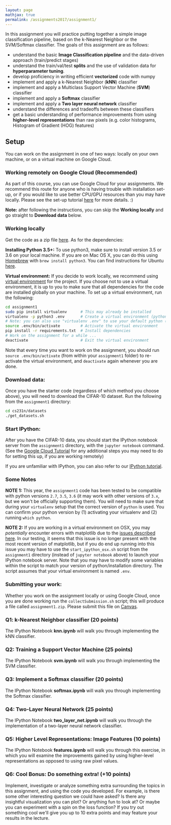 ```yaml
---
layout: page
mathjax: true
permalink: /assignments2017/assignment1/
---
```


In this assignment you will practice putting together a simple image classification pipeline, based on the k-Nearest Neighbor or the SVM/Softmax classifier. The goals of this assignment are as follows:

- understand the basic **Image Classification pipeline** and the data-driven approach (train/predict stages)
- understand the train/val/test **splits** and the use of validation data for **hyperparameter tuning**.
- develop proficiency in writing efficient **vectorized** code with numpy
- implement and apply a k-Nearest Neighbor (**kNN**) classifier
- implement and apply a Multiclass Support Vector Machine (**SVM**) classifier
- implement and apply a **Softmax** classifier
- implement and apply a **Two layer neural network** classifier
- understand the differences and tradeoffs between these classifiers
- get a basic understanding of performance improvements from using **higher-level representations** than raw pixels (e.g. color histograms, Histogram of Gradient (HOG) features)

## Setup
You can work on the assignment in one of two ways: locally on your own machine, or on a virtual machine on Google Cloud. 

### Working remotely on Google Cloud (Recommended)

As part of this course, you can use Google Cloud for your assignments. We recommend this route for anyone who is having trouble with installation set-up, or if you would like to use better CPU/GPU resources than you may have locally. Please see the set-up tutorial [here](http://cs231n.github.io/gce-tutorial/) for more details. :)

**Note:** after following the instructions, you can skip the **Working locally** and go straight to **Download data** below.

### Working locally
Get the code as a zip file [here](http://cs231n.stanford.edu/assignments/2017/spring1617_assignment1.zip). As for the dependencies:

**Installing Python 3.5+:**
To use python3, make sure to install version 3.5 or 3.6 on your local machine. If you are on Mac OS X, you can do this using [Homebrew](https://brew.sh) with `brew install python3`. You can find instructions for Ubuntu [here](https://www.digitalocean.com/community/tutorials/how-to-install-python-3-and-set-up-a-local-programming-environment-on-ubuntu-16-04).

**Virtual environment:**
If you decide to work locally, we recommend using [virtual environment](http://docs.python-guide.org/en/latest/dev/virtualenvs/) for the project. If you choose not to use a virtual environment, it is up to you to make sure that all dependencies for the code are installed globally on your machine. To set up a virtual environment, run the following:

```bash
cd assignment1
sudo pip install virtualenv      # This may already be installed
virtualenv -p python3 .env       # Create a virtual environment (python3)
# Note: you can also use "virtualenv .env" to use your default python (usually python 2.7)
source .env/bin/activate         # Activate the virtual environment
pip install -r requirements.txt  # Install dependencies
# Work on the assignment for a while ...
deactivate                       # Exit the virtual environment
```

Note that every time you want to work on the assignment, you should run `source .env/bin/activate` (from within your `assignment1` folder) to re-activate the virtual environment, and `deactivate` again whenever you are done.

### Download data:
Once you have the starter code (regardless of which method you choose above), you will need to download the CIFAR-10 dataset.
Run the following from the `assignment1` directory:

```bash
cd cs231n/datasets
./get_datasets.sh
```

### Start IPython:
After you have the CIFAR-10 data, you should start the IPython notebook server from the
`assignment1` directory, with the `jupyter notebook` command. (See the [Google Cloud Tutorial](http://cs231n.github.io/gce-tutorial/) for any additional steps you may need to do for setting this up, if you are working remotely)

If you are unfamiliar with IPython, you can also refer to our
[IPython tutorial](/ipython-tutorial).

### Some Notes
**NOTE 1:** This year, the `assignment1` code has been tested to be compatible with python versions `2.7`, `3.5`, `3.6` (it may work with other versions of `3.x`, but we won't be officially supporting them). You will need to make sure that during your `virtualenv` setup that the correct version of `python` is used. You can confirm your python version by (1) activating your virtualenv and (2) running `which python`.

**NOTE 2:** If you are working in a virtual environment on OSX, you may *potentially* encounter
errors with matplotlib due to the [issues described here](http://matplotlib.org/faq/virtualenv_faq.html). In our testing, it seems that this issue is no longer present with the most recent version of matplotlib, but if you do end up running into this issue you may have to use the `start_ipython_osx.sh` script from the `assignment1` directory (instead of `jupyter notebook` above) to launch your IPython notebook server. Note that you may have to modify some variables within the script to match your version of python/installation directory. The script assumes that your virtual environment is named `.env`.

### Submitting your work:
Whether you work on the assignment locally or using Google Cloud, once you are done
working run the `collectSubmission.sh` script; this will produce a file called
`assignment1.zip`. Please submit this file on [Canvas](https://canvas.stanford.edu/courses/66461/).

### Q1: k-Nearest Neighbor classifier (20 points)

The IPython Notebook **knn.ipynb** will walk you through implementing the kNN classifier.

### Q2: Training a Support Vector Machine (25 points)

The IPython Notebook **svm.ipynb** will walk you through implementing the SVM classifier.

### Q3: Implement a Softmax classifier (20 points)

The IPython Notebook **softmax.ipynb** will walk you through implementing the Softmax classifier.

### Q4: Two-Layer Neural Network (25 points)
The IPython Notebook **two\_layer\_net.ipynb** will walk you through the implementation of a two-layer neural network classifier.

### Q5: Higher Level Representations: Image Features (10 points)

The IPython Notebook **features.ipynb** will walk you through this exercise, in which you will examine the improvements gained by using higher-level representations as opposed to using raw pixel values.

### Q6: Cool Bonus: Do something extra! (+10 points)

Implement, investigate or analyze something extra surrounding the topics in this assignment, and using the code you developed. For example, is there some other interesting question we could have asked? Is there any insightful visualization you can plot? Or anything fun to look at? Or maybe you can experiment with a spin on the loss function? If you try out something cool we'll give you up to 10 extra points and may feature your results in the lecture.
